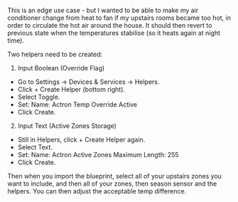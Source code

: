 This is an edge use case - but I wanted to be able to make my air conditioner change from heat to fan if my upstairs rooms became too hot, 
in order to circulate the hot air around the house. It should then revert to previous state when the temperatures stabilise (so it heats again
at night time).

Two helpers need to be created:

1. Input Boolean (Override Flag)
- Go to Settings → Devices & Services → Helpers.
- Click + Create Helper (bottom right).
- Select Toggle.
- Set:
  Name: Actron Temp Override Active
- Click Create.

2. Input Text (Active Zones Storage)
- Still in Helpers, click + Create Helper again.
- Select Text.
- Set:
  Name: Actron Active Zones
  Maximum Length: 255
- Click Create.

Then when you import the blueprint, select all of your upstairs zones you want to include, and then all of your zones, then season sensor and the helpers. 
You can then adjust the acceptable temp difference.
